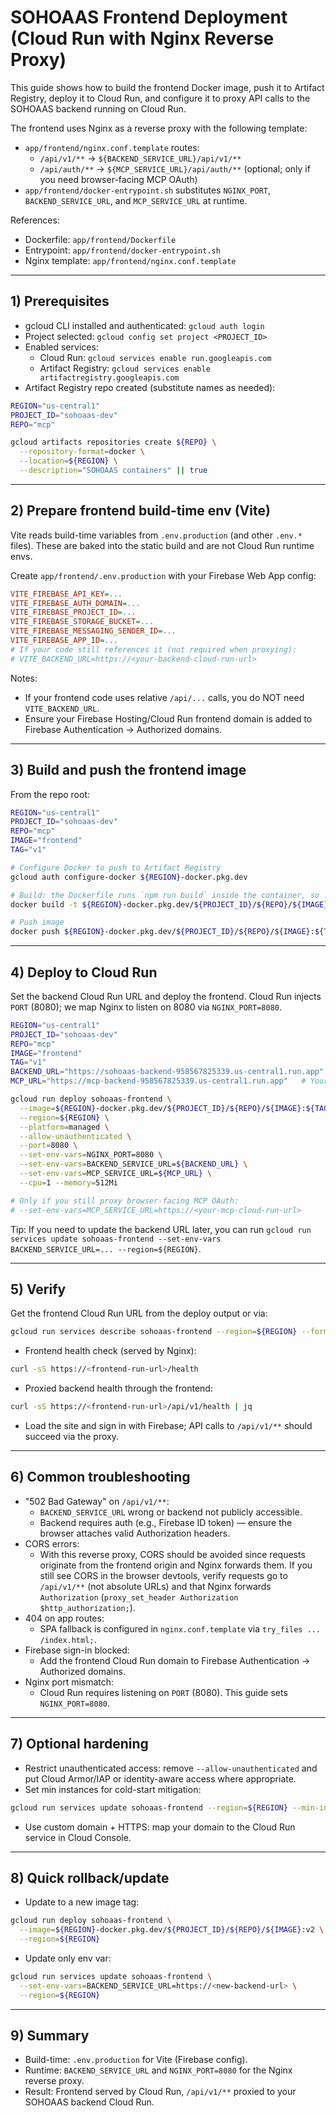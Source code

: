 # SOHOAAS Frontend Deployment (Cloud Run with Nginx Reverse Proxy)

This guide shows how to build the frontend Docker image, push it to Artifact Registry, deploy it to Cloud Run, and configure it to proxy API calls to the SOHOAAS backend running on Cloud Run.

The frontend uses Nginx as a reverse proxy with the following template:
- `app/frontend/nginx.conf.template` routes:
  - `/api/v1/**` → `${BACKEND_SERVICE_URL}/api/v1/**`
  - `/api/auth/**` → `${MCP_SERVICE_URL}/api/auth/**` (optional; only if you need browser-facing MCP OAuth)
- `app/frontend/docker-entrypoint.sh` substitutes `NGINX_PORT`, `BACKEND_SERVICE_URL`, and `MCP_SERVICE_URL` at runtime.

References:
- Dockerfile: `app/frontend/Dockerfile`
- Entrypoint: `app/frontend/docker-entrypoint.sh`
- Nginx template: `app/frontend/nginx.conf.template`

---

## 1) Prerequisites

- gcloud CLI installed and authenticated: `gcloud auth login`
- Project selected: `gcloud config set project <PROJECT_ID>`
- Enabled services:
  - Cloud Run: `gcloud services enable run.googleapis.com`
  - Artifact Registry: `gcloud services enable artifactregistry.googleapis.com`
- Artifact Registry repo created (substitute names as needed):
```bash
REGION="us-central1"
PROJECT_ID="sohoaas-dev"
REPO="mcp"

gcloud artifacts repositories create ${REPO} \
  --repository-format=docker \
  --location=${REGION} \
  --description="SOHOAAS containers" || true
```

---

## 2) Prepare frontend build-time env (Vite)

Vite reads build-time variables from `.env.production` (and other `.env.*` files). These are baked into the static build and are not Cloud Run runtime envs.

Create `app/frontend/.env.production` with your Firebase Web App config:
```ini
VITE_FIREBASE_API_KEY=...
VITE_FIREBASE_AUTH_DOMAIN=...
VITE_FIREBASE_PROJECT_ID=...
VITE_FIREBASE_STORAGE_BUCKET=...
VITE_FIREBASE_MESSAGING_SENDER_ID=...
VITE_FIREBASE_APP_ID=...
# If your code still references it (not required when proxying):
# VITE_BACKEND_URL=https://<your-backend-cloud-run-url>
```

Notes:
- If your frontend code uses relative `/api/...` calls, you do NOT need `VITE_BACKEND_URL`.
- Ensure your Firebase Hosting/Cloud Run frontend domain is added to Firebase Authentication → Authorized domains.

---

## 3) Build and push the frontend image

From the repo root:
```bash
REGION="us-central1"
PROJECT_ID="sohoaas-dev"
REPO="mcp"
IMAGE="frontend"
TAG="v1"

# Configure Docker to push to Artifact Registry
gcloud auth configure-docker ${REGION}-docker.pkg.dev

# Build: the Dockerfile runs `npm run build` inside the container, so .env.production must exist
docker build -t ${REGION}-docker.pkg.dev/${PROJECT_ID}/${REPO}/${IMAGE}:${TAG} app/frontend

# Push image
docker push ${REGION}-docker.pkg.dev/${PROJECT_ID}/${REPO}/${IMAGE}:${TAG}
```

---

## 4) Deploy to Cloud Run

Set the backend Cloud Run URL and deploy the frontend. Cloud Run injects `PORT` (8080); we map Nginx to listen on 8080 via `NGINX_PORT=8080`.

```bash
REGION="us-central1"
PROJECT_ID="sohoaas-dev"
REPO="mcp"
IMAGE="frontend"
TAG="v1"
BACKEND_URL="https://sohoaas-backend-958567825339.us-central1.run.app"   # Your backend Cloud Run URL
MCP_URL="https://mcp-backend-958567825339.us-central1.run.app"   # Your MCP Cloud Run URL

gcloud run deploy sohoaas-frontend \
  --image=${REGION}-docker.pkg.dev/${PROJECT_ID}/${REPO}/${IMAGE}:${TAG} \
  --region=${REGION} \
  --platform=managed \
  --allow-unauthenticated \
  --port=8080 \
  --set-env-vars=NGINX_PORT=8080 \
  --set-env-vars=BACKEND_SERVICE_URL=${BACKEND_URL} \
  --set-env-vars=MCP_SERVICE_URL=${MCP_URL} \
  --cpu=1 --memory=512Mi

# Only if you still proxy browser-facing MCP OAuth:
# --set-env-vars=MCP_SERVICE_URL=https://<your-mcp-cloud-run-url>
```

Tip: If you need to update the backend URL later, you can run `gcloud run services update sohoaas-frontend --set-env-vars BACKEND_SERVICE_URL=... --region=${REGION}`.

---

## 5) Verify

Get the frontend Cloud Run URL from the deploy output or via:
```bash
gcloud run services describe sohoaas-frontend --region=${REGION} --format='value(status.url)'
```

- Frontend health check (served by Nginx):
```bash
curl -sS https://<frontend-run-url>/health
```
- Proxied backend health through the frontend:
```bash
curl -sS https://<frontend-run-url>/api/v1/health | jq
```
- Load the site and sign in with Firebase; API calls to `/api/v1/**` should succeed via the proxy.

---

## 6) Common troubleshooting

- "502 Bad Gateway" on `/api/v1/**`:
  - `BACKEND_SERVICE_URL` wrong or backend not publicly accessible.
  - Backend requires auth (e.g., Firebase ID token) — ensure the browser attaches valid Authorization headers.
- CORS errors:
  - With this reverse proxy, CORS should be avoided since requests originate from the frontend origin and Nginx forwards them. If you still see CORS in the browser devtools, verify requests go to `/api/v1/**` (not absolute URLs) and that Nginx forwards `Authorization` (`proxy_set_header Authorization $http_authorization;`).
- 404 on app routes:
  - SPA fallback is configured in `nginx.conf.template` via `try_files ... /index.html;`.
- Firebase sign-in blocked:
  - Add the frontend Cloud Run domain to Firebase Authentication → Authorized domains.
- Nginx port mismatch:
  - Cloud Run requires listening on `PORT` (8080). This guide sets `NGINX_PORT=8080`.

---

## 7) Optional hardening

- Restrict unauthenticated access: remove `--allow-unauthenticated` and put Cloud Armor/IAP or identity-aware access where appropriate.
- Set min instances for cold-start mitigation:
```bash
gcloud run services update sohoaas-frontend --region=${REGION} --min-instances=1
```
- Use custom domain + HTTPS: map your domain to the Cloud Run service in Cloud Console.

---

## 8) Quick rollback/update

- Update to a new image tag:
```bash
gcloud run deploy sohoaas-frontend \
  --image=${REGION}-docker.pkg.dev/${PROJECT_ID}/${REPO}/${IMAGE}:v2 \
  --region=${REGION}
```
- Update only env var:
```bash
gcloud run services update sohoaas-frontend \
  --set-env-vars=BACKEND_SERVICE_URL=https://<new-backend-url> \
  --region=${REGION}
```

---

## 9) Summary

- Build-time: `.env.production` for Vite (Firebase config).
- Runtime: `BACKEND_SERVICE_URL` and `NGINX_PORT=8080` for the Nginx reverse proxy.
- Result: Frontend served by Cloud Run, `/api/v1/**` proxied to your SOHOAAS backend Cloud Run.
